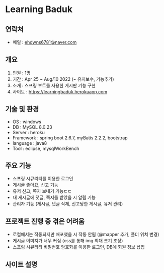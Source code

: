 # Learning Baduk

## 연락처
- 메일 : ehdwns6781@naver.com

## 개요
1. 인원 : 1명
2. 기간 : Apr 25 ~ Aug/10 2022 (~ 유지보수, 기능추가)
3. 소개 : 스프링 부트를 사용한 게시판 기능 구현
4. 사이트 : https://learningbaduk.herokuapp.com

## 기술 및 환경
- OS : windows
- DB : MySQL 8.0.23
- Server : heroku
- Framework : spring boot 2.6.7, myBatis 2.2.2, bootstrap
- language : java8
- Tool : eclipse, mysqlWorkBench

## 주요 기능
- 스프링 시큐리티를 이용한 로그인
- 게시글 좋아요, 신고 기능
- 유저 신고, 쪽지 보내기 기능ㄷㄷ
- 내 게시글에 댓글, 쪽지를 받았을 시 알림 기능
- 관리자 기능 (게시글, 댓글 삭제, 신고당한 게시글, 유저 관리)

## 프로젝트 진행 중 겪은 어려움
- 로컬에서는 작동되지만 배포했을 시 작동 안됨 (@mapper 추가, 폴더 위치 변경)
- 게시글 이미지가 너무 커짐 (css를 통해 img 최대 크기 조정)
- 스프링 시큐리티 비밀번호 암호화를 이용한 로그인, DB에 회원 정보 삽입

## 사이트 설명
